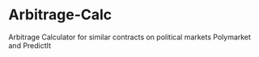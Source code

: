 # Arbitrage-Calc
Arbitrage Calculator for similar contracts on political markets Polymarket and PredictIt
